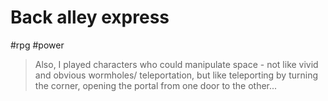 # Back alley express
#rpg #power

> Also, I played characters who could manipulate space - not like vivid and obvious wormholes/ teleportation, but like teleporting by turning the corner, opening the portal from one door to the other...
